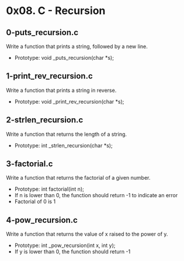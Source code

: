 # 0x08. C - Recursion

## 0-puts_recursion.c
Write a function that prints a string, followed by a new line.

- Prototype: void _puts_recursion(char *s);

## 1-print_rev_recursion.c
Write a function that prints a string in reverse.

- Prototype: void _print_rev_recursion(char *s);

## 2-strlen_recursion.c
Write a function that returns the length of a string.

- Prototype: int _strlen_recursion(char *s);

## 3-factorial.c
Write a function that returns the factorial of a given number.

- Prototype: int factorial(int n);
- If n is lower than 0, the function should return -1 to indicate an error
- Factorial of 0 is 1

## 4-pow_recursion.c
Write a function that returns the value of x raised to the power of y.

- Prototype: int _pow_recursion(int x, int y);
- If y is lower than 0, the function should return -1

